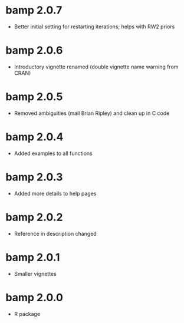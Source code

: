 # bamp 2.0.7
* Better initial setting for restarting iterations; helps with RW2 priors

# bamp 2.0.6
* Introductory vignette renamed (double vignette name warning from CRAN)

# bamp 2.0.5
* Removed ambiguities (mail Brian Ripley) and clean up in C code

# bamp 2.0.4
* Added examples to all functions

# bamp 2.0.3
* Added more details to help pages

# bamp 2.0.2
* Reference in description changed

# bamp 2.0.1
* Smaller vignettes

# bamp 2.0.0
* R package